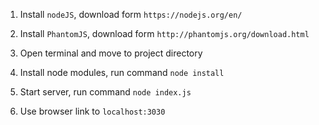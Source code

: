 1. Install `nodeJS`, download form `https://nodejs.org/en/`

1. Install `PhantomJS`, download form `http://phantomjs.org/download.html`

1. Open terminal and move to project directory

1. Install node modules, run command `node install`

1. Start server, run command `node index.js`

1. Use browser link to `localhost:3030`
